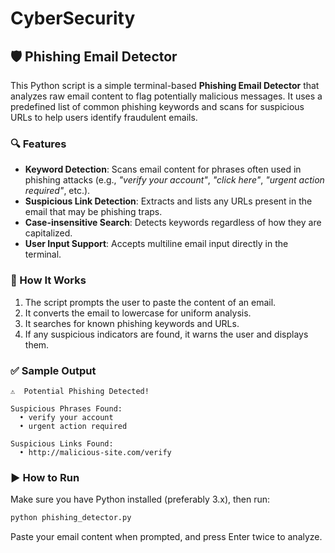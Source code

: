 # CyberSecurity

## 🛡 Phishing Email Detector

This Python script is a simple terminal-based **Phishing Email Detector** that analyzes raw email content to flag potentially malicious messages. It uses a predefined list of common phishing keywords and scans for suspicious URLs to help users identify fraudulent emails.

### 🔍 Features

* **Keyword Detection**: Scans email content for phrases often used in phishing attacks (e.g., *"verify your account"*, *"click here"*, *"urgent action required"*, etc.).
* **Suspicious Link Detection**: Extracts and lists any URLs present in the email that may be phishing traps.
* **Case-insensitive Search**: Detects keywords regardless of how they are capitalized.
* **User Input Support**: Accepts multiline email input directly in the terminal.

### 🚀 How It Works

1. The script prompts the user to paste the content of an email.
2. It converts the email to lowercase for uniform analysis.
3. It searches for known phishing keywords and URLs.
4. If any suspicious indicators are found, it warns the user and displays them.

### ✅ Sample Output

```
⚠  Potential Phishing Detected!

Suspicious Phrases Found:
  • verify your account
  • urgent action required

Suspicious Links Found:
  • http://malicious-site.com/verify
```

### ▶ How to Run

Make sure you have Python installed (preferably 3.x), then run:

```bash
python phishing_detector.py
```

Paste your email content when prompted, and press Enter twice to analyze.
